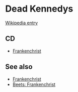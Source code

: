 # Dead Kennedys

[Wikipedia entry](https://en.wikipedia.org/wiki/Dead_Kennedys)

## CD

- [Frankenchrist](Frankenchrist.md)

## See also

- [Frankenchrist](Frankenchrist.md)
- [Beets: Frankenchrist](../../Beets/Dead_Kennedys/Frankenchrist.md)
